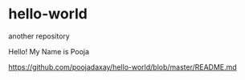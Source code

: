 # hello-world
another repository


Hello!
My Name is Pooja


https://github.com/poojadaxay/hello-world/blob/master/README.md
